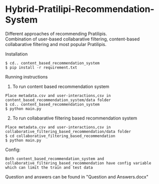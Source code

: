 # Hybrid-Pratilipi-Recommendation-System

Different approaches of recommending Pratilipis. <br />
Combination of user-based collabarative filtering, content-based collabarative filtering and most popular Pratilipis. <br />

Installation <br />
````
$ cd.. content_based_recommendation_system
$ pip install -r requirement.txt
````

Running instructions <br />
1. To run content based recommendation system <br />
````
Place metadata.csv and user-interactions,csv in content_based_recommendation_system/data folder
$ cd.. content_based_recommendation_system
$ python main.py
````

2. To run collabarative filtering based recommendation system <br />
````
Place metadata.csv and user-interactions,csv in collaborative_filtering_based_recommendation/data folder
$ cd collaborative_filtering_based_recommendation
$ python main.py 
````

Config: <br />
````
Both content_based_recommendation_system and collaborative_filtering_based_recommendation have config variable which can limit the train and test data
````

Question and answers can be found in "Question and Answers.docx"

